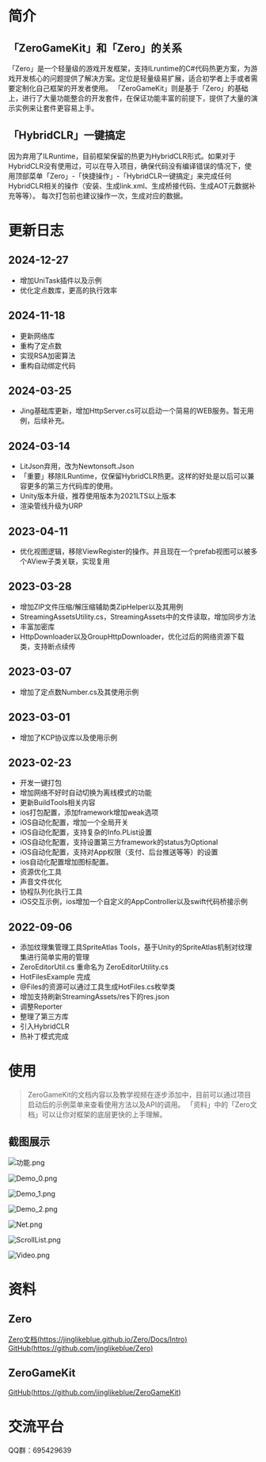 # 简介
## 「ZeroGameKit」和「Zero」的关系
「Zero」是一个轻量级的游戏开发框架，支持ILruntime的C#代码热更方案，为游戏开发核心的问题提供了解决方案。定位是轻量级易扩展，适合初学者上手或者需要定制化自己框架的开发者使用。
「ZeroGameKit」则是基于「Zero」的基础上，进行了大量功能整合的开发套件，在保证功能丰富的前提下，提供了大量的演示实例来让套件更容易上手。

## 「HybridCLR」一键搞定
因为弃用了ILRuntime，目前框架保留的热更为HybridCLR形式。如果对于HybridCLR没有使用过，可以在导入项目，确保代码没有编译错误的情况下，使用顶部菜单「Zero」-「快捷操作」-「HybridCLR一键搞定」来完成任何HybridCLR相关的操作（安装、生成link.xml、生成桥接代码、生成AOT元数据补充等等）。
每次打包前也建议操作一次，生成对应的数据。

# 更新日志

## 2024-12-27
- 增加UniTask插件以及示例
- 优化定点数库，更高的执行效率

## 2024-11-18
- 更新网络库
- 重构了定点数
- 实现RSA加密算法
- 重构自动绑定代码

## 2024-03-25
- Jing基础库更新，增加HttpServer.cs可以启动一个简易的WEB服务。暂无用例，后续补充。

## 2024-03-14
- LitJson弃用，改为Newtonsoft.Json
- 「重要」移除ILRuntime，仅保留HybridCLR热更。这样的好处是以后可以兼容更多的第三方代码库的使用。
- Unity版本升级，推荐使用版本为2021LTS以上版本
- 渲染管线升级为URP

## 2023-04-11
- 优化视图逻辑，移除ViewRegister的操作。并且现在一个prefab视图可以被多个AView子类关联，实现复用

## 2023-03-28
- 增加ZIP文件压缩/解压缩辅助类ZipHelper以及其用例
- StreamingAssetsUtility.cs，StreamingAssets中的文件读取，增加同步方法
- 丰富加密库
- HttpDownloader以及GroupHttpDownloader，优化过后的网络资源下载类，支持断点续传

## 2023-03-07
- 增加了定点数Number.cs及其使用示例

## 2023-03-01
- 增加了KCP协议库以及使用示例

## 2023-02-23
- 开发一键打包
- 增加网络不好时自动切换为离线模式的功能
- 更新BuildTools相关内容
- ios打包配置，添加framework增加weak选项
- iOS自动化配置，增加一个全局开关
- iOS自动化配置，支持复杂的Info.PList设置
- iOS自动化配置，支持设置第三方framework的status为Optional
- iOS自动化配置，支持对App权限（支付、后台推送等等）的设置
- ios自动化配置增加图标配置。
- 资源优化工具
- 声音文件优化
- 协程队列化执行工具
- iOS交互示例，ios增加一个自定义的AppController以及swift代码桥接示例

## 2022-09-06
- 添加纹理集管理工具SpriteAtlas Tools，基于Unity的SpriteAtlas机制对纹理集进行简单实用的管理
- ZeroEditorUtil.cs 重命名为 ZeroEditorUtility.cs
- HotFilesExample 完成
- @Files的资源可以通过工具生成HotFiles.cs枚举类
- 增加支持刷新StreamingAssets/res下的res.json
- 调整Reporter
- 整理了第三方库
- 引入HybridCLR
- 热补丁模式完成

# 使用
>ZeroGameKit的文档内容以及教学视频在逐步添加中，目前可以通过项目启动后的示例菜单来查看使用方法以及API的调用。
>「资料」中的「Zero文档」可以让你对框架的底层更快的上手理解。

## 截图展示
![功能.png](https://upload-images.jianshu.io/upload_images/9825434-ff9df946051c0ee2.png?imageMogr2/auto-orient/strip%7CimageView2/2/w/1240)

![Demo_0.png](https://upload-images.jianshu.io/upload_images/9825434-03c6433a477334af.png?imageMogr2/auto-orient/strip%7CimageView2/2/w/1240)

![Demo_1.png](https://upload-images.jianshu.io/upload_images/9825434-74c78de07bdc1743.png?imageMogr2/auto-orient/strip%7CimageView2/2/w/1240)

![Demo_2.png](https://upload-images.jianshu.io/upload_images/9825434-3bac1b7bc48d4cbc.png?imageMogr2/auto-orient/strip%7CimageView2/2/w/1240)

![Net.png](https://upload-images.jianshu.io/upload_images/9825434-7ef8f467c73f872b.png?imageMogr2/auto-orient/strip%7CimageView2/2/w/1240)

![ScrollList.png](https://upload-images.jianshu.io/upload_images/9825434-c76666ce5dbd557c.png?imageMogr2/auto-orient/strip%7CimageView2/2/w/1240)

![Video.png](https://upload-images.jianshu.io/upload_images/9825434-be688c118af97ff1.png?imageMogr2/auto-orient/strip%7CimageView2/2/w/1240)

# 资料
## Zero
[Zero文档(https://jinglikeblue.github.io/Zero/Docs/Intro)](https://jinglikeblue.github.io/Zero/Docs/Intro)
[GitHub(https://github.com/jinglikeblue/Zero)](https://github.com/jinglikeblue/Zero)
## ZeroGameKit
[GitHub(https://github.com/jinglikeblue/ZeroGameKit)](https://github.com/jinglikeblue/ZeroGameKit)

# 交流平台
QQ群：695429639
